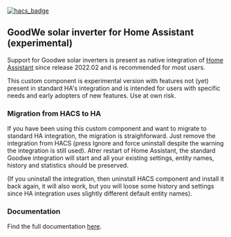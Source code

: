 [![hacs_badge](https://img.shields.io/badge/HACS-Default-orange.svg?style=for-the-badge)](https://github.com/custom-components/hacs)

## GoodWe solar inverter for Home Assistant (experimental)

Support for Goodwe solar inverters is present as native integration of [Home Assistant](<(https://www.home-assistant.io/integrations/goodwe/)>) since release 2022.02 and is recommended for most users.

This custom component is experimental version with features not (yet) present in standard HA's integration and is intended for users with specific needs and early adopters of new features.
Use at own risk.

### Migration from HACS to HA

If you have been using this custom component and want to migrate to standard HA integration, the migration is straighforward. Just remove the integration from HACS (press Ignore and force uninstall despite the warning the integration is still used). Atrer restart of Home Assistant, the standard Goodwe integration will start and all your existing settings, entity names, history and statistics should be preserved.

(If you uninstall the integration, then uninstall HACS component and install it back again, it will also work, but you will loose some history and settings since HA integration uses slightly different default entity names).

### Documentation

Find the full documentation [here](https://github.com/mletenay/home-assistant-goodwe-inverter).
